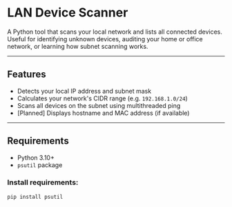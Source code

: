 # LAN Device Scanner

A Python tool that scans your local network and lists all connected devices. Useful for identifying unknown devices, auditing your home or office network, or learning how subnet scanning works.

---

## Features

- Detects your local IP address and subnet mask
- Calculates your network's CIDR range (e.g. `192.168.1.0/24`)
- Scans all devices on the subnet using multithreaded ping
- [Planned] Displays hostname and MAC address (if available)

---

## Requirements

- Python 3.10+
- `psutil` package

### Install requirements:
```bash
pip install psutil
